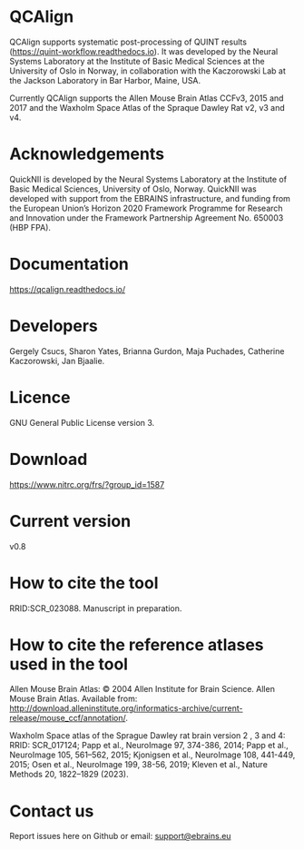 # QCAlign
QCAlign supports systematic post-processing of QUINT results (https://quint-workflow.readthedocs.io). It was developed by the Neural Systems Laboratory at the Institute of Basic Medical Sciences at the University of Oslo in Norway, in collaboration with the Kaczorowski Lab at the Jackson Laboratory in Bar Harbor, Maine, USA.

Currently QCAlign supports the Allen Mouse Brain Atlas CCFv3, 2015 and 2017 and the Waxholm Space Atlas of the Spraque Dawley Rat v2, v3 and v4.

# Acknowledgements
QuickNII is developed by the Neural Systems Laboratory at the Institute of Basic Medical Sciences, University of Oslo, Norway. QuickNII was developed with support from the EBRAINS infrastructure, and funding from the European Union’s Horizon 2020 Framework Programme for Research and Innovation under the Framework Partnership Agreement No. 650003 (HBP FPA).

# Documentation
https://qcalign.readthedocs.io/

# Developers
Gergely Csucs, Sharon Yates, Brianna Gurdon, Maja Puchades, Catherine Kaczorowski, Jan Bjaalie.

# Licence
GNU General Public License version 3.

# Download
https://www.nitrc.org/frs/?group_id=1587

# Current version
v0.8

# How to cite the tool
RRID:SCR_023088. Manuscript in preparation.

# How to cite the reference atlases used in the tool

Allen Mouse Brain Atlas: © 2004 Allen Institute for Brain Science. Allen Mouse Brain Atlas. Available from: http://download.alleninstitute.org/informatics-archive/current-release/mouse_ccf/annotation/.

Waxholm Space atlas of the Sprague Dawley rat brain version 2 , 3 and 4: RRID: SCR_017124; Papp et al., NeuroImage 97, 374-386, 2014; Papp et al., NeuroImage 105, 561–562, 2015; Kjonigsen et al., NeuroImage 108, 441-449, 2015; Osen et al., NeuroImage 199, 38-56, 2019; Kleven et al., Nature Methods 20, 1822–1829 (2023).

# Contact us
Report issues here on Github or email: support@ebrains.eu




